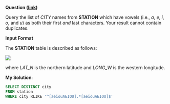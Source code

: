 **Question ([link](https://www.hackerrank.com/challenges/weather-observation-station-8))**

Query the list of *CITY* names from **STATION** which have vowels (i.e., *a*, *e*, *i*, *o*, and *u*) as both their first *and* last characters. Your result cannot contain duplicates.

**Input Format**

The **STATION** table is described as follows:

![](https://s3.amazonaws.com/hr-challenge-images/9336/1449345840-5f0a551030-Station.jpg)

where *LAT\_N* is the northern latitude and *LONG\_W* is the western longitude.

**My Solution**:

```sql
SELECT DISTINCT city
FROM station
WHERE city RLIKE '^[aeiouAEIOU].*[aeiouAEIOU]$'
```
